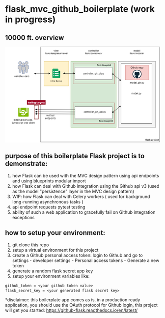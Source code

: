 # flask_mvc_github_boilerplate (work in progress)
## 10000 ft. overview
![alt text][diagram]

[diagram]: https://github.com/datahappy1/flask_mvc_github_boilerplate/blob/master/docs/diagram.png "diagram"

## purpose of this boilerplate Flask project is to demonstrate:
1) how Flask can be used with the MVC design pattern using api endpoints and using blueprints modular import
2) how Flask can deal with Github integration using the Github api v3 (used as the model "persistence" layer
in the MVC design pattern)
3) WIP: how Flask can deal with Celery workers ( used for background long-running asynchronous tasks )
4) api endpoint requests pytest testing
5) ability of such a web application to gracefully fail on Github integration exceptions

## how to setup your environment:
1) git clone this repo
2) setup a virtual environment for this project
3) create a Github personal access token: login to Github and go to settings - developer settings - Personal access tokens - Generate a new token
4) generate a random flask secret app key
5) setup your environment variables like:

```
github_token = <your github token value>
flask_secret_key = <your generated flask secret key> 
```


*disclaimer: this boilerplate app comes as is, in a production ready application, you
should use the OAuth protocol for Github login, this project will
get you started: https://github-flask.readthedocs.io/en/latest/